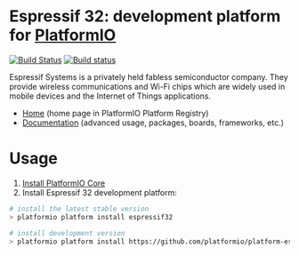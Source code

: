 # Espressif 32: development platform for [PlatformIO](http://platformio.org)
[![Build Status](https://travis-ci.org/platformio/platform-espressif32.svg?branch=develop)](https://travis-ci.org/platformio/platform-espressif32)
[![Build status](https://ci.appveyor.com/api/projects/status/nl087sumhneumse3/branch/develop?svg=true)](https://ci.appveyor.com/project/ivankravets/platform-espressif32/branch/develop)

Espressif Systems is a privately held fabless semiconductor company. They provide wireless communications and Wi-Fi chips which are widely used in mobile devices and the Internet of Things applications.

* [Home](http://platformio.org/platforms/espressif32) (home page in PlatformIO Platform Registry)
* [Documentation](http://docs.platformio.org/page/platforms/espressif32.html) (advanced usage, packages, boards, frameworks, etc.)

# Usage

1. [Install PlatformIO Core](http://docs.platformio.org/page/core.html)
2. Install Espressif 32 development platform:
```bash
# install the latest stable version
> platformio platform install espressif32

# install development version
> platformio platform install https://github.com/platformio/platform-espressif32.git
```
